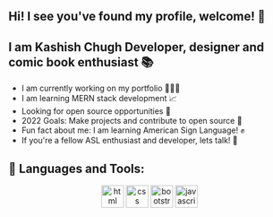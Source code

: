 ## Hi! I see you've found my profile, welcome! 🦋

<h2> I am Kashish Chugh
Developer, designer and comic book enthusiast 📚 </h2>

- I am currently working on my portfolio 👩🏽‍💼
- I am learning MERN stack development 📈
- Looking for open source opportunities 🎴
- 2022 Goals: Make projects and contribute to open source 🌱
- Fun fact about me: I am learning American Sign Language! ✊
- If you're a fellow ASL enthusiast and developer, lets talk! 🌻

## 🧰 Languages and Tools:

<p align="center">
<img height="40" width="40" src="https://cdn-icons-png.flaticon.com/512/174/174854.png" alt="html" />
<img height="40" width="40" src="https://cdn-icons-png.flaticon.com/128/5968/5968242.png" alt="css" />
<img height="40" width="40" src="https://cdn-icons-png.flaticon.com/128/5968/5968672.png" alt="bootstrap" />
<img height="40" width="40" src="https://cdn-icons-png.flaticon.com/512/5968/5968292.png" alt="javascript"/>
</p>





